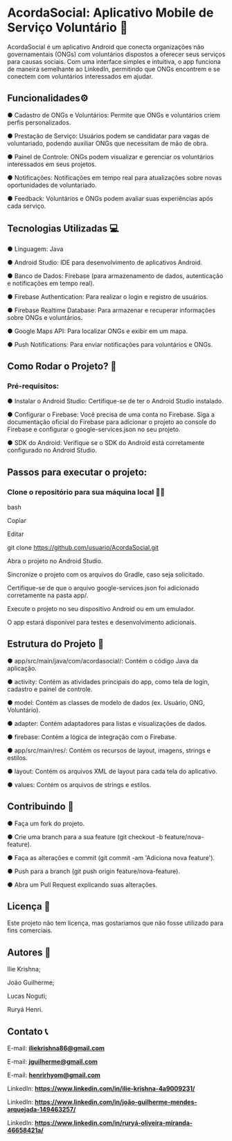 # AcordaSocial: Aplicativo Mobile de Serviço Voluntário 🤝

AcordaSocial é um aplicativo Android que conecta organizações não governamentais (ONGs) com voluntários dispostos a oferecer seus serviços para causas sociais. Com uma interface simples e intuitiva, o app funciona de maneira semelhante ao LinkedIn, permitindo que ONGs encontrem e se conectem com voluntários interessados em ajudar.

## Funcionalidades⚙
● Cadastro de ONGs e Voluntários: Permite que ONGs e voluntários criem perfis personalizados.

● Prestação de Serviço: Usuários podem se candidatar para vagas de voluntariado, podendo auxiliar ONGs que necessitam de mão de obra.

● Painel de Controle: ONGs podem visualizar e gerenciar os voluntários interessados em seus projetos.

● Notificações: Notificações em tempo real para atualizações sobre novas oportunidades de voluntariado.

● Feedback: Voluntários e ONGs podem avaliar suas experiências após cada serviço.

## Tecnologias Utilizadas 💻
● Linguagem: Java 

● Android Studio: IDE para desenvolvimento de aplicativos Android. 

● Banco de Dados: Firebase (para armazenamento de dados, autenticação e notificações em tempo real).

● Firebase Authentication: Para realizar o login e registro de usuários.

● Firebase Realtime Database: Para armazenar e recuperar informações sobre ONGs e voluntários.

● Google Maps API: Para localizar ONGs e exibir em um mapa.

● Push Notifications: Para enviar notificações para voluntários e ONGs.

## Como Rodar o Projeto? 🤔 
### Pré-requisitos:

● Instalar o Android Studio: Certifique-se de ter o Android Studio instalado.

● Configurar o Firebase: Você precisa de uma conta no Firebase. Siga a documentação oficial do Firebase para adicionar o projeto ao console do Firebase e configurar o google-services.json no seu projeto.

● SDK do Android: Verifique se o SDK do Android está corretamente configurado no Android Studio.

## Passos para executar o projeto:

### Clone o repositório para sua máquina local 👨‍💻
bash

Copiar

Editar

git clone https://github.com/usuario/AcordaSocial.git

Abra o projeto no Android Studio.

Sincronize o projeto com os arquivos do Gradle, caso seja solicitado.

Certifique-se de que o arquivo google-services.json foi adicionado corretamente na pasta app/.

Execute o projeto no seu dispositivo Android ou em um emulador.

O app estará disponível para testes e desenvolvimento adicionais.

## Estrutura do Projeto 🧱

● app/src/main/java/com/acordasocial/: Contém o código Java da aplicação.

● activity: Contém as atividades principais do app, como tela de login, cadastro e painel de controle.

● model: Contém as classes de modelo de dados (ex. Usuário, ONG, Voluntário).

● adapter: Contém adaptadores para listas e visualizações de dados.

● firebase: Contém a lógica de integração com o Firebase.

● app/src/main/res/: Contém os recursos de layout, imagens, strings e estilos.

● layout: Contém os arquivos XML de layout para cada tela do aplicativo.

● values: Contém os arquivos de strings e estilos.

## Contribuindo 📝

● Faça um fork do projeto.

● Crie uma branch para a sua feature (git checkout -b feature/nova-feature).

● Faça as alterações e commit (git commit -am 'Adiciona nova feature').

● Push para a branch (git push origin feature/nova-feature).

● Abra um Pull Request explicando suas alterações.

## Licença 📜

Este projeto não tem licença, mas gostariamos que não fosse utilizado para fins comerciais. 

## Autores 👤
Ilie Krishna;

João Guilherme;

Lucas Noguti;

Ruryá Henri.

## Contato 📞
E-mail: <strong>iliekrishna86@gmail.com</strong>

E-mail: <strong>jguilherme@gmail.com</strong>

E-mail: <strong>henrirhyom@gmail.com</strong>

LinkedIn: <strong> https://www.linkedin.com/in/ilie-krishna-4a9009231/ </strong>

LinkedIn: <strong> https://www.linkedin.com/in/joão-guilherme-mendes-arquejada-149463257/ </strong>

LinkedIn: <strong> https://www.linkedin.com/in/ruryá-oliveira-miranda-46658421a/ </strong>
